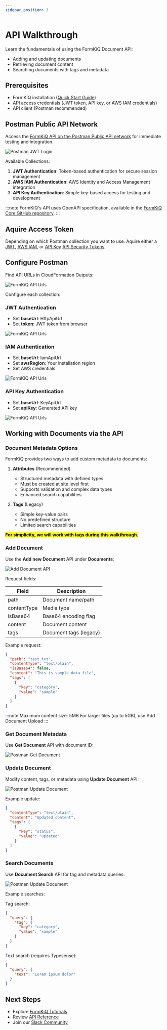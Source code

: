 ```yaml
---
sidebar_position: 3
---
```


# API Walkthrough

Learn the fundamentals of using the FormKiQ Document API:
- Adding and updating documents
- Retrieving document content
- Searching documents with tags and metadata

## Prerequisites

* FormKiQ installation ([Quick Start Guide](/docs/category/getting-started))
* API access credentials (JWT token, API key, or AWS IAM credentials)
* API client (Postman recommended)

## Postman Public API Network

Access the [FormKiQ API on the Postman Public API network](https://www.postman.com/formkiq/formkiq-api/overview) for immediate testing and integration.

![Postman JWT Login](./img/postman-formkiq-api.png)

Available Collections:
1. **JWT Authentication**: Token-based authentication for secure session management
2. **AWS IAM Authentication**: AWS Identity and Access Management integration
3. **API Key Authentication**: Simple key-based access for testing and development

:::note
FormKiQ's API uses OpenAPI specification, available in the [FormKiQ Core GitHub repository](https://github.com/formkiq/formkiq-core/tree/master/docs/openapi).
:::

## Aquire Access Token

Depending on which Postman collection you want to use. Aquire either a [JWT](/docs/platform/security#jwt-token), [AWS IAM](/docs/platform/security#aws-iam), or [API Key](/docs/platform/security#api-key) [API Security Tokens](/docs/platform/security#api-security).


## Configure Postman

Find API URLs in CloudFormation Outputs:

![FormKiQ API Urls](./img/fk-api-urls.png)

Configure each collection:

### JWT Authentication
- Set **baseUrl**: HttpApiUrl
- Set **token**: JWT token from browser

![FormKiQ API Urls](./img/postman-jwt-collection-config.png)

### IAM Authentication
- Set **baseUrl**: IamApiUrl
- Set **awsRegion**: Your installation region
- Set AWS credentials

![FormKiQ API Urls](./img/postman-iam-collection-config.png)

### API Key Authentication
- Set **baseUrl**: KeyApiUrl
- Set **apiKey**: Generated API key

![FormKiQ API Urls](./img/postman-apikey-collection-config.png)

## Working with Documents via the API

### Document Metadata Options

FormKiQ provides two ways to add custom metadata to documents:

1. **Attributes** (Recommended)
   - Structured metadata with defined types
   - Must be created at site level first
   - Supports validation and complex data types
   - Enhanced search capabilities

2. **Tags** (Legacy)
   - Simple key-value pairs
   - No predefined structure
   - Limited search capabilities

<mark>**For simplicity, we will work with tags during this walkthrough.**</mark>

### Add Document

Use the **Add new Document** API under **Documents**:

![Add Document API](./img/postman-add-document.png)

Request fields:

| Field | Description |
|-------|-------------|
| path | Document name/path |
| contentType | Media type |
| isBase64 | Base64 encoding flag |
| content | Document content |
| tags | Document tags (legacy) |

Example request:
```json
{
  "path": "test.txt",
  "contentType": "text/plain",
  "isBase64": false,
  "content": "This is sample data file",
  "tags": [
    {
      "key": "category",
      "value": "sample"
    }
  ]
}
```

:::note
Maximum content size: 5MB
For larger files (up to 5GB), use Add Document Upload
:::

### Get Document Metadata

Use **Get Document** API with document ID:

![Postman Get Document](./img/postman-get-document.png)

### Update Document

Modify content, tags, or metadata using **Update Document** API:

![Postman Update Document](./img/postman-update-document.png)

Example update:
```json
{
  "contentType": "text/plain",
  "content": "Updated content",
  "tags": [
    {
      "key": "status",
      "value": "updated"
    }
  ]
}
```

### Search Documents

Use **Document Search** API for tag and metadata queries:

![Postman Update Document](./img/postman-document-search-params.png)

Example searches:

Tag search:
```json
{
  "query": {
    "tag": {
      "key": "category",
      "value": "sample"
    }
  }
}
```

Text search (requires Typesense):
```json
{
  "query": {
    "text": "Lorem ipsum dolor"
  }
}
```

## Next Steps

- Explore [FormKiQ Tutorials](/docs/category/tutorials)
- Review [API Reference](/docs/category/api-reference)
- Join our [Slack Community](https://join.slack.com/t/formkiqcommunity/shared_invite/zt-2ki1i21w1-9ZYagvhY7ex1pH5Cyg2O3g)